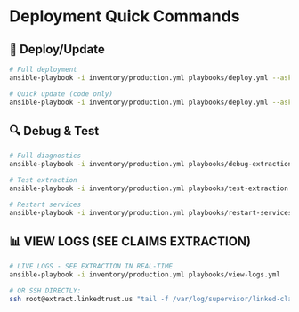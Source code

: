 # Deployment Quick Commands

## 🚀 Deploy/Update

```bash
# Full deployment
ansible-playbook -i inventory/production.yml playbooks/deploy.yml --ask-vault-pass

# Quick update (code only)
ansible-playbook -i inventory/production.yml playbooks/deploy.yml --ask-vault-pass --tags update
```

## 🔍 Debug & Test

```bash
# Full diagnostics
ansible-playbook -i inventory/production.yml playbooks/debug-extraction.yml

# Test extraction
ansible-playbook -i inventory/production.yml playbooks/test-extraction.yml

# Restart services
ansible-playbook -i inventory/production.yml playbooks/restart-services.yml
```

## 📊 VIEW LOGS (SEE CLAIMS EXTRACTION)

```bash
# LIVE LOGS - SEE EXTRACTION IN REAL-TIME
ansible-playbook -i inventory/production.yml playbooks/view-logs.yml

# OR SSH DIRECTLY:
ssh root@extract.linkedtrust.us "tail -f /var/log/supervisor/linked-claims-extraction-celery.log"
```